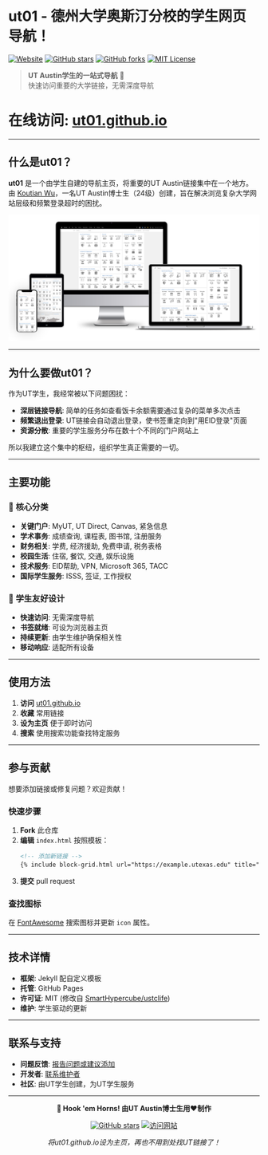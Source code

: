 # ut01 - 德州大学奥斯汀分校的学生网页导航！

[![Website](https://img.shields.io/website?url=https%3A//ut01.github.io)](https://ut01.github.io/) [![GitHub stars](https://img.shields.io/github/stars/ut01/ut01.github.io)](https://github.com/ut01/ut01.github.io) [![GitHub forks](https://img.shields.io/github/forks/ut01/ut01.github.io)](https://github.com/ut01/ut01.github.io/fork) [![MIT License](https://img.shields.io/badge/License-MIT-blue.svg)](LICENSE)

> **UT Austin学生的一站式导航** 🤘  
> 快速访问重要的大学链接，无需深度导航

# **在线访问**: [ut01.github.io](https://ut01.github.io/)

---

## 什么是ut01？

**ut01** 是一个由学生自建的导航主页，将重要的UT Austin链接集中在一个地方。由 [Koutian Wu](https://github.com/ktwu01/)，一名UT Austin博士生（24级）创建，旨在解决浏览复杂大学网站层级和频繁登录超时的困扰。

![ut01 Screenshot](./assets/Screenshot-Multiple-Device-ut01.png)

---

## 为什么要做ut01？

作为UT学生，我经常被以下问题困扰：

- **深层链接导航**: 简单的任务如查看饭卡余额需要通过复杂的菜单多次点击
- **频繁退出登录**: UT链接会自动退出登录，使书签重定向到"用EID登录"页面
- **资源分散**: 重要的学生服务分布在数十个不同的门户网站上

所以我建立这个集中的枢纽，组织学生真正需要的一切。

---

## 主要功能

### 🎯 **核心分类**
- **关键门户**: MyUT, UT Direct, Canvas, 紧急信息
- **学术事务**: 成绩查询, 课程表, 图书馆, 注册服务
- **财务相关**: 学费, 经济援助, 免费申请, 税务表格
- **校园生活**: 住宿, 餐饮, 交通, 娱乐设施
- **技术服务**: EID帮助, VPN, Microsoft 365, TACC
- **国际学生服务**: ISSS, 签证, 工作授权

### 🚀 **学生友好设计**
- **快速访问**: 无需深度导航
- **书签就绪**: 可设为浏览器主页
- **持续更新**: 由学生维护确保相关性
- **移动响应**: 适配所有设备

---

## 使用方法

1. **访问** [ut01.github.io](https://ut01.github.io/)
2. **收藏** 常用链接
3. **设为主页** 便于即时访问
4. **搜索** 使用搜索功能查找特定服务

---

## 参与贡献

想要添加链接或修复问题？欢迎贡献！

### 快速步骤
1. **Fork** 此仓库
2. **编辑** `index.html` 按照模板：
   ```html
   <!-- 添加新链接 -->
   {% include block-grid.html url="https://example.utexas.edu" title="服务名称" icon="fad fa-icon-name" %}
   ```
3. **提交** pull request

### 查找图标
在 [FontAwesome](https://fontawesome.com/search) 搜索图标并更新 `icon` 属性。

---

## 技术详情

- **框架**: Jekyll 配自定义模板
- **托管**: GitHub Pages
- **许可证**: MIT (修改自 [SmartHypercube/ustclife](https://github.com/SmartHypercube/ustclife))
- **维护**: 学生驱动的更新

---

## 联系与支持

- **问题反馈**: [报告问题或建议添加](https://github.com/ut01/ut01.github.io/issues)
- **开发者**: [联系维护者](https://github.com/ktwu01/ktwu01/blob/main/README.md)
- **社区**: 由UT学生创建，为UT学生服务

---

<div align="center">

**🤘 Hook 'em Horns! 由UT Austin博士生用❤️制作**

[![GitHub stars](https://img.shields.io/github/stars/ut01/ut01.github.io)](https://github.com/ut01/ut01.github.io) [![访问网站](https://img.shields.io/badge/访问-ut01.github.io-orange)](https://ut01.github.io/)

*将ut01.github.io设为主页，再也不用到处找UT链接了！*

</div>